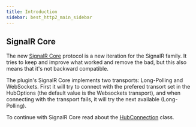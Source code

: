 ```yaml
---
title: Introduction
sidebar: best_http2_main_sidebar
---
```


## SignalR Core

The new [SignalR Core](https://docs.microsoft.com/en-us/aspnet/core/signalr/introduction?view=aspnetcore-3.0) protocol is a new iteration for the SignalR family. It tries to keep and improve what worked and remove the bad, but this also means that it's not backward compatible.

The plugin's SignalR Core implements two transports: Long-Polling and WebSockets. First it will try to connect with the prefered transort set in the HubOptions (the default value is the Websockets transport), and when connecting with the transport fails, it will try the next available (Long-Polling).

To continue with SignalR Core read about the [HubConnection](1.HubConnection.md) class.